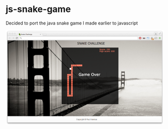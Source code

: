 # js-snake-game
Decided to port the java snake game I made earlier to javascript

![alt tag](https://github.com/paulyv/js-snake-game/raw/master/screenshot.png)
